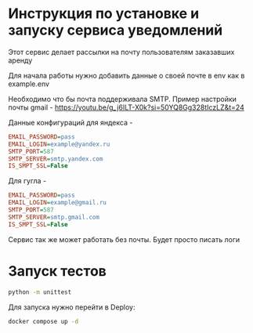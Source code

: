 # Инструкция по установке и запуску сервиса уведомлений

Этот сервис делает рассылки на почту пользователям
заказавших аренду

Для начала работы нужно добавить данные о своей почте
в env как в example.env

Необходимо что бы почта поддерживала SMTP. 
Пример настройки почты gmail -
https://youtu.be/g_j6ILT-X0k?si=50YQ8Gg328tIczLZ&t=24

Данные конфигураций для яндекса -

```ini
EMAIL_PASSWORD=pass
EMAIL_LOGIN=example@yandex.ru
SMTP_PORT=587
SMTP_SERVER=smtp.yandex.com
IS_SMPT_SSL=False
```

Для гугла - 
```ini
EMAIL_PASSWORD=pass
EMAIL_LOGIN=example@gmail.ru
SMTP_PORT=587
SMTP_SERVER=smtp.gmail.com
IS_SMPT_SSL=False
```

Сервис так же может работать без почты. Будет просто писать логи

# Запуск тестов
```bash
python -m unittest
```

Для запуска нужно перейти в Deploy:
```bash
docker compose up -d
```